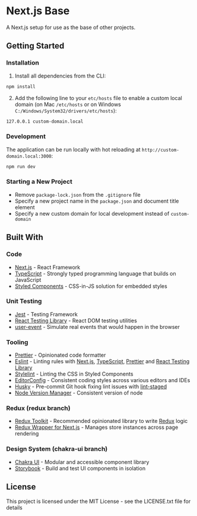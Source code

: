 # Next.js Base

A Next.js setup for use as the base of other projects.

## Getting Started

### Installation

1. Install all dependencies from the CLI:
```sh
npm install
```

2. Add the following line to your `etc/hosts` file to enable a custom local domain (on Mac `/etc/hosts` or on Windows `C:/Windows/System32/drivers/etc/hosts`):
```bash
127.0.0.1 custom-domain.local
```

### Development

The application can be run locally with hot reloading at `http://custom-domain.local:3000`:
```sh
npm run dev
```

### Starting a New Project

- Remove `package-lock.json` from the `.gitignore` file
- Specify a new project name in the `package.json` and document title element
- Specify a new custom domain for local development instead of `custom-domain`

## Built With

### Code

- [Next.js](https://nextjs.org) - React Framework
- [TypeScript](https://www.typescriptlang.org) - Strongly typed programming language that builds on JavaScript
- [Styled Components](https://styled-components.com/) - CSS-in-JS solution for embedded styles

### Unit Testing

- [Jest](https://jestjs.io) - Testing Framework
- [React Testing Library](https://github.com/testing-library/react-testing-library) - React DOM testing utilities
- [user-event](https://github.com/testing-library/user-event) - Simulate real events that would happen in the browser

### Tooling

- [Prettier](https://prettier.io) - Opinionated code formatter
- [Eslint](https://eslint.org) - Linting rules with [Next.js](https://nextjs.org/docs/basic-features/eslint#eslint-config), [TypeScript](https://www.npmjs.com/package/@typescript-eslint/eslint-plugin), [Prettier](https://github.com/prettier/eslint-plugin-prettier) and [React Testing Library](https://github.com/testing-library/eslint-plugin-testing-library)
- [Stylelint](https://stylelint.io) - Linting the CSS in Styled Components
- [EditorConfig](https://editorconfig.org) - Consistent coding styles across various editors and IDEs
- [Husky](https://typicode.github.io/husky) - Pre-commit Git hook fixing lint issues with [lint-staged](https://github.com/okonet/lint-staged)
- [Node Version Manager](https://github.com/nvm-sh/nvm) - Consistent version of node

### Redux (redux branch)

- [Redux Toolkit](https://redux-toolkit.js.org) - Recommended opinionated library to write [Redux](https://react-redux.js.org) logic
- [Redux Wrapper for Next.js](https://github.com/kirill-konshin/next-redux-wrapper) - Manages store instances across page rendering

### Design System (chakra-ui branch)

- [Chakra UI](https://chakra-ui.com) - Modular and accessible component library
- [Storybook](https://storybook.js.org) - Build and test UI components in isolation

## License

This project is licensed under the MIT License - see the LICENSE.txt file for details

